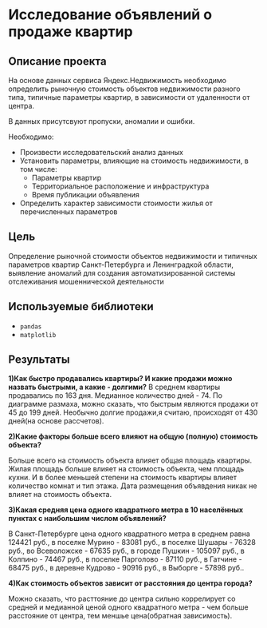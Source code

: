# Исследование объявлений о продаже квартир

## Описание проекта
На основе данных сервиса Яндекс.Недвижимость необходимо определить рыночную стоимость объектов недвижимости разного типа, типичные параметры квартир, в зависимости от удаленности от центра.

В данных присутсвуют пропуски, аномалии и ошибки.

Необходимо:

- Произвести исследовательский анализ данных
- Установить параметры, влияющие на стоимость недвижимости, в том числе:
  - Параметры квартир
  - Территориальное расположение и инфраструктура
  - Время публикации объявления
- Определить характер зависимости стоимости жилья от перечисленных параметров
## Цель  
Определение рыночной стоимости объектов недвижимости и типичных параметров квартир Санкт-Петербурга и Ленинградкой области, выявление аномалий для создания автоматизированной системы отслеживания мошеннической деятельности
## Используемые библиотеки
- `pandas`
- `matplotlib`
## Результаты

**1)Как быстро продавались квартиры? И какие продажи можно назвать быстрыми, а какие - долгими?**
В среднем квартиры продавались по 163 дня. Медианное количество дней - 74. По диаграмме размаха, можно сказать, что быстрым являются продажи от 45 до 199 дней. Необычно долгие продажи,я считаю, происходят от 430 дней(на основе рассчетов).

**2)Какие факторы больше всего влияют на общую (полную) стоимость объекта?**

Больше всего на стоимость объекта влияет общая площадь квартиры. Жилая площадь больше влияет на стоимость объекта, чем площадь кухни. И в более меньшей степени на стоимость квартиры влияет количество комнат и тип этажа. Дата размещения объявдения никак не влияет на стоимость объекта.

**3)Какая средняя цена одного квадратного метра в 10 населённых пунктах с наибольшим числом объявлений?**

В Санкт-Петербурге цена одного квадратного метра в среднем равна 124421 руб., в поселке Мурино - 83081 руб., в поселке Шушары - 76328 руб., во Всеволожске - 67635 руб., в городе Пушкин - 105097 руб., в Колпино - 74467 руб., в поселке Парголово - 87110 руб., в Гатчине - 68475 руб., в деревне Кудрово - 90916 руб., в Выборге - 57898 руб..

**4)Как стоимость объектов зависит от расстояния до центра города?**

Можно сказать, что расттояние до центра сильно коррелирует со средней и медианной ценой одного квадратного метра - чем больше расстояние от центра, тем меншье цена(обратная зависимость).
